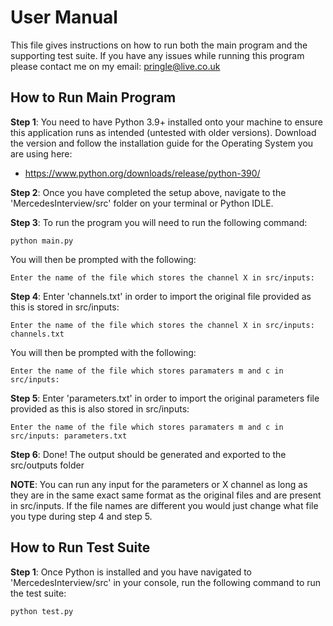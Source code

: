 # User Manual

This file gives instructions on how to run both the main program and the supporting test suite. If you have any issues while running this program please contact me on my email: pringle@live.co.uk

## How to Run Main Program

**Step 1**: You need to have Python 3.9+ installed onto your machine to ensure this application runs as intended (untested with older versions). Download the version and follow the installation guide for the Operating System you are using here: 
*  https://www.python.org/downloads/release/python-390/
  
**Step 2**: Once you have completed the setup above, navigate to the 'MercedesInterview/src' folder on your terminal or Python IDLE.

**Step 3**: To run the program you will need to run the following command:
```
python main.py
```
 You will then be prompted with the following:
```
Enter the name of the file which stores the channel X in src/inputs: 
```

**Step 4**: Enter 'channels.txt' in order to import the original file provided as this is stored in src/inputs:
```
Enter the name of the file which stores the channel X in src/inputs: channels.txt
```
You will then be prompted with the following:
```
Enter the name of the file which stores paramaters m and c in src/inputs:
```

**Step 5**: Enter 'parameters.txt' in order to import the original parameters file provided as this is also stored in src/inputs:
```
Enter the name of the file which stores paramaters m and c in src/inputs: parameters.txt
```

**Step 6**: Done! The output should be generated and exported to the src/outputs folder

**NOTE**: You can run any input for the parameters or X channel as long as they are in the same exact same format as the original files and are present in src/inputs. If the file names are different you would just change what file you type during step 4 and step 5.

## How to Run Test Suite
**Step 1**: Once Python is installed and you have navigated to 'MercedesInterview/src' in your console, run the following command to run the test suite:
```
python test.py
```





